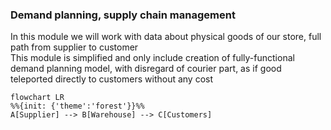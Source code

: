 ### Demand planning, supply chain management

In this module we will work with data about physical goods of our store, full path from supplier to customer \
This module is simplified and only include creation of fully-functional demand planning model, with disregard of courier
part, as if good teleported directly to customers without any cost

```mermaid
flowchart LR
%%{init: {'theme':'forest'}}%%
A[Supplier] --> B[Warehouse] --> C[Customers]
```